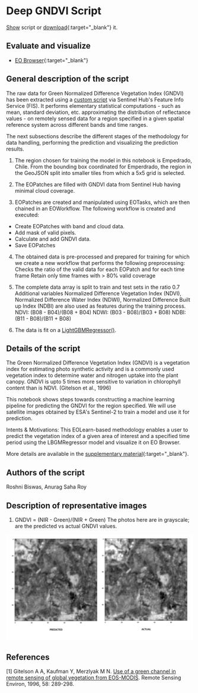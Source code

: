 # Deep GNDVI Script

<a href="#" id='togglescript'>Show</a> script or [download](script.js){:target="_blank"} it.
<div id='script_view' style="display:none">
{% highlight javascript %}
{% include_relative script.js %}
{% endhighlight %}
</div>

## Evaluate and visualize   
 - [EO Browser](https://apps.sentinel-hub.com/eo-browser/?zoom=10&lat=41.9&lng=12.5&themeId=DEFAULT-THEME&datasetId=S2L2A&fromTime=2020-03-11T00%3A00%3A00.000Z&toTime=2020-03-11T23%3A59%3A59.999Z&visualizationUrl=https%3A%2F%2Fservices.sentinel-hub.com%2Fogc%2Fwms%2Fbd86bcc0-f318-402b-a145-015f85b9427e&evalscripturl=https%3A%2F%2Fraw.githubusercontent.com%2Froshni-b%2Feolearn-scripts%2Fmain%2FGNDVI_LGBM_eval.js#custom-script){:target="_blank"} 


## General description of the script

The raw data for Green Normalized Difference Vegetation Index (GNDVI) has been extracted using a [custom script](https://custom-scripts.sentinel-hub.com/sentinel-2/gndvi/) via Sentinel Hub's Feature Info Service (FIS). It performs elementary statistical computations - such as mean, standard deviation, etc. approximating the distribution of reflectance values - on remotely sensed data for a region specified in a given spatial reference system across different bands and time ranges. 

The next subsections describe the different stages of the methodology for data handling, performing the prediction and visualizing the prediction results.

1. The region chosen for training the model in this notebook is Empedrado, Chile.
From the bounding box coordinated for Emperdrado, the region in the GeoJSON split into smaller tiles from which a 5x5 grid is selected.

2. The EOPatches are filled with GNDVI data from Sentinel Hub having minimal cloud coverage.

3. EOPatches are created and manipulated using EOTasks, which are then chained in an EOWorkflow. The following workflow is created and executed:
- Create EOPatches with band and cloud data.
- Add mask of valid pixels.
- Calculate and add GNDVI data.
- Save EOPatches

4. The obtained data is pre-processed and prepared for training for which we create a new workflow that performs the following preprocessing:
Checks the ratio of the valid data for each EOPatch and for each time frame
Retain only time frames with > 80% valid coverage

5. The complete data array is split to train and test sets in the ratio 0.7 Additional variables Normalized Difference Vegetation Index (NDVI), Normalized Difference Water Index  (NDWI), Normalized Difference Built up Index (NDBI) are also used as features during the training process.
NDVI: (B08 - B04)/(B08 + B04)
NDWI: (B03 - B08)/(B03 + B08)
NDBI: (B11 - B08)/(B11 + B08)

6. The data is fit on a [LightGBMRegressor()](https://lightgbm.readthedocs.io/en/latest/pythonapi/lightgbm.LGBMRegressor.html).

## Details of the script

The Green Normalized Difference Vegetation Index (GNDVI) is a vegetation index for estimating photo synthetic activity and is a commonly used vegetation index to determine water and nitrogen uptake into the plant canopy. GNDVI is upto 5 times more sensitive to variation in chlorophyll content than is NDVI. (Gitelson et al., 1996)

This notebook shows steps towards constructing a machine learning pipeline for predicting the GNDVI for the region specified. We will use satellite images obtained by ESA's Sentinel-2 to train a model and use it for prediction.

Intents & Motivations:
This EOLearn-based methodology enables a user to predict the vegetation index of a given area of interest and a specified time period using the LBGMRegressor model and visualize it on EO Browser.

More details are available in the [supplementary material](supplementary_material.pdf){:target="_blank"}.

## Authors of the script

Roshni Biswas, Anurag Saha Roy

## Description of representative images

1) GNDVI = (NIR - Green)/(NIR + Green)
The photos here are in grayscale; are the predicted vs actual GNDVI values.

![GNDVI = (NIR - Green)/(NIR + Green)](fig/deepgndvi_result.png)

## References

[1] Gitelson A A, Kaufman Y, Merzlyak M N. [Use of a green channel in remote sensing of global vegetation from EOS-MODIS](https://www.sciencedirect.com/science/article/abs/pii/S0034425796000727). Remote Sensing Environ, 1996, 58: 289-298.